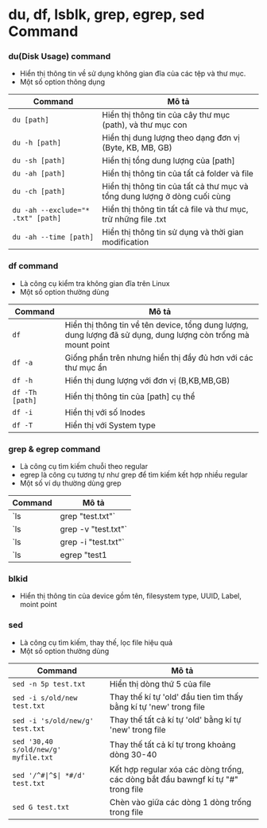 # du, df, lsblk, grep, egrep, sed Command

### du(Disk Usage) command
- Hiển thị thông tin về sử dụng không gian đĩa của các tệp và thư mục.
- Một số option thông dụng

|Command|Mô tả|
|-|-|
|`du [path]`|Hiển thị thông tin của cây thư mục (path), và thư mục con|
|`du -h [path]`|Hiển thị dung lượng theo dạng đơn vị (Byte, KB, MB, GB)|
|`du -sh [path]`|Hiển thị tổng dung lượng của [path]|
|`du -ah [path]`|Hiển thị thông tin của tất cả folder và file|
|`du -ch [path]`|Hiển thị thông tin của tất cả thư mục và tổng dung lượng ở dòng cuối cùng|
|`du -ah --exclude="* .txt" [path]`|Hiển thị thông tin tất cả file và thư mục, trừ những file .txt|
|`du -ah --time [path]`|Hiển thị thông tin sử dụng và thời gian modification|

### df command
- Là công cụ kiểm tra không gian đĩa trên Linux
- Một số option thường dùng

|Command|Mô tả|
|-|-|
|`df`|Hiển thị thông tin về tên device, tổng dung lượng, dung lượng đã sử dụng, dung lượng còn trống mà mount point|
|`df -a`|Giống phần trên nhưng hiển thị đầy đủ hơn với các thư mục ẩn|
|`df -h`|Hiển thị dung lượng với đơn vị (B,KB,MB,GB)|
|`df -Th [path]`|Hiển thị thông tin của [path] cụ thể|
|`df -i`|Hiển thị với số Inodes|
|`df -T`|Hiển thị với System type|

### grep & egrep command
- Là công cụ tìm kiếm chuỗi theo regular
- egrep là công cụ tương tự như grep để tìm kiếm kết hợp nhiều regular
- Một số ví dụ thường dùng grep

|Command|Mô tả|
|-|-|
|`ls | grep "test.txt"`|Liệt kê ra những file có tên chứa 'test.txt'|
|`ls | grep -v "test.txt"`|Liệt kê những file ko chứa "test.txt"|
|`ls | grep -i "test.txt"`|Liệt kê những file có đúng tên là 'test.txt'|
|`ls | egrep "test1|test2|tes3"`| Liệt kê những file có chứa một trong những tên trên|

### blkid
- Hiển thị thông tin của device gồm tên, filesystem type, UUID, Label, moint point

### sed 
- Là công cụ tìm kiếm, thay thế, lọc file hiệu quả
- Một số option thường dùng

|Command|Mô tả|
|-|-|
|`sed -n 5p test.txt`|Hiển thị dòng thứ 5 của file|
|`sed -i s/old/new test.txt`|Thay thế kí tự 'old' đầu tien tìm thấy bằng kí tự 'new' trong file|
|`sed -i 's/old/new/g' test.txt`|Thay thế tất cả kí tự 'old' bằng kí tự 'new' trong file|
|`sed '30,40 s/old/new/g' myfile.txt`|Thay thế tất cả kí tự trong khoảng dòng 30-40|
|`sed '/^#\|^$\| *#/d' test.txt`|Kết hợp regular xóa các dòng trống, các dòng bắt đầu bawngf kí tự "#" trong file|
|`sed G test.txt`|Chèn vào giữa các dòng 1 dòng trống trong file|
